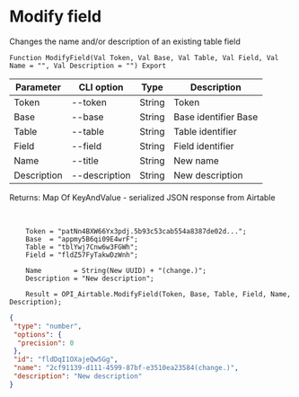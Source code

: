 ﻿---
sidebar_position: 2
---

# Modify field
 Changes the name and/or description of an existing table field



`Function ModifyField(Val Token, Val Base, Val Table, Val Field, Val Name = "", Val Description = "") Export`

  | Parameter | CLI option | Type | Description |
  |-|-|-|-|
  | Token | --token | String | Token |
  | Base | --base | String | Base identifier Base |
  | Table | --table | String | Table identifier |
  | Field | --field | String | Field identifier |
  | Name | --title | String | New name |
  | Description | --description | String | New description |

  
  Returns:  Map Of KeyAndValue - serialized JSON response from Airtable

<br/>




```bsl title="Code example"
    Token = "patNn4BXW66Yx3pdj.5b93c53cab554a8387de02d...";
    Base  = "appmy5B6qi09E4wrF";
    Table = "tblYwj7Cnw6w3FGWh";
    Field = "fldZ57FyTakwDzWnh";

    Name        = String(New UUID) + "(change.)";
    Description = "New description";

    Result = OPI_Airtable.ModifyField(Token, Base, Table, Field, Name, Description);
```
 



```json title="Result"
{
 "type": "number",
 "options": {
  "precision": 0
 },
 "id": "fldDqI1OXajeQw5Gg",
 "name": "2cf91139-d111-4599-87bf-e3510ea23584(change.)",
 "description": "New description"
}
```
